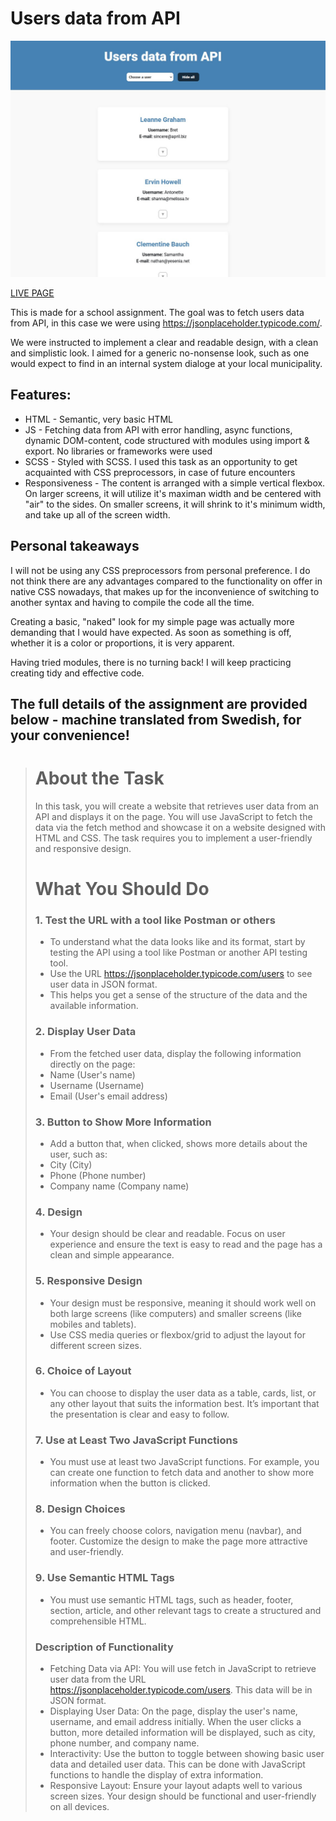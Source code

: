 # Users data from API

![site layout](https://github.com/LinneaToth/usersdatafromapi/blob/main/preview.jpg)

[LIVE PAGE](https://linneatoth.github.io/usersdatafromapi/)

This is made for a school assignment. The goal was to fetch users data from API, in this case we were using https://jsonplaceholder.typicode.com/.

We were instructed to implement a clear and readable design, with a clean and simplistic look. I aimed for a generic no-nonsense look, such as one would expect
to find in an internal system dialoge at your local municipality. 

## Features:
- HTML - Semantic, very basic HTML
- JS - Fetching data from API with error handling, async functions, dynamic DOM-content, code structured with modules using import & export. No libraries or frameworks were used
- SCSS - Styled with SCSS. I used this task as an opportunity to get acquainted with CSS preprocessors, in case of future encounters
- Responsiveness - The content is arranged with a simple vertical flexbox. On larger screens, it will utilize it's maximan width and be centered with "air" to the sides. On smaller screens, it will shrink to it's minimum width, and take up all of the screen width.

## Personal takeaways
I will not be using any CSS preprocessors from personal preference. I do not think there are any advantages compared to the functionality on offer in native CSS nowadays, that makes up for the inconvenience of switching to another syntax and having to compile the code all the time. 

Creating a basic, "naked" look for my simple page was actually more demanding that I would have expected. As soon as something is off, whether it is a color or proportions, it is very apparent. 

Having tried modules, there is no turning back! I will keep practicing creating tidy and effective code.

## The full details of the assignment are provided below - machine translated from Swedish, for your convenience!

>
> # About the Task
> 
> In this task, you will create a website that retrieves user data from an API and displays it on the page. You will use JavaScript to fetch the data via the fetch method and showcase it on a website designed with HTML and CSS. The task requires you to implement a user-friendly and responsive design.
>
>  # What You Should Do
> 
> ### 1. Test the URL with a tool like Postman or others
>
>- To understand what the data looks like and its format, start by testing the API using a tool like Postman or another API testing tool.
>- Use the URL https://jsonplaceholder.typicode.com/users to see user data in JSON format.
>- This helps you get a sense of the structure of the data and the available information.
> 
> ### 2. Display User Data
>
>- From the fetched user data, display the following information directly on the page:
>- Name (User's name)
>- Username (Username)
>- Email (User's email address)
> 
> ### 3. Button to Show More Information
> 
>- Add a button that, when clicked, shows more details about the user, such as:
>- City (City)
>- Phone (Phone number)
>- Company name (Company name)
>
> ### 4. Design
>
>- Your design should be clear and readable. Focus on user experience and ensure the text is easy to read and the page has a clean and simple appearance.
>
> ### 5. Responsive Design
>
>- Your design must be responsive, meaning it should work well on both large screens (like computers) and smaller screens (like mobiles and tablets).
>- Use CSS media queries or flexbox/grid to adjust the layout for different screen sizes.
> 
>### 6. Choice of Layout
> 
>- You can choose to display the user data as a table, cards, list, or any other layout that suits the information best. It’s important that the presentation is clear and easy to follow.
>
> ### 7. Use at Least Two JavaScript Functions
>
>- You must use at least two JavaScript functions. For example, you can create one function to fetch data and another to show more information when the button is clicked.
>
>  ### 8. Design Choices
>- You can freely choose colors, navigation menu (navbar), and footer. Customize the design to make the page more attractive and user-friendly.
>
> ### 9. Use Semantic HTML Tags
>
>- You must use semantic HTML tags, such as header, footer, section, article, and other relevant tags to create a structured and comprehensible HTML.
> 
> ### Description of Functionality
>
>- Fetching Data via API: You will use fetch in JavaScript to retrieve user data from the URL https://jsonplaceholder.typicode.com/users. This data will be in JSON format.
>- Displaying User Data: On the page, display the user's name, username, and email address initially. When the user clicks a button, more detailed information will be displayed, such as city, phone number, and company name.
>- Interactivity: Use the button to toggle between showing basic user data and detailed user data. This can be done with JavaScript functions to handle the display of extra information.
>- Responsive Layout: Ensure your layout adapts well to various screen sizes. Your design should be functional and user-friendly on all devices.
